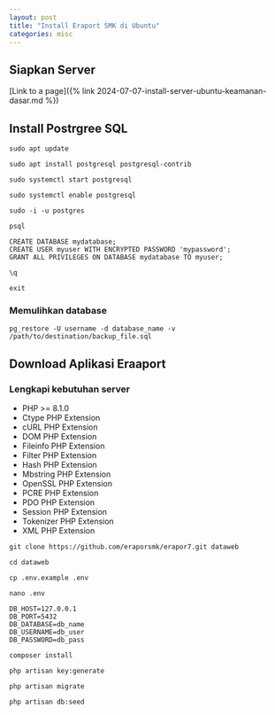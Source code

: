 ```yaml
---
layout: post
title: "Install Eraport SMK di Ubuntu"
categories: misc
---
```


## Siapkan Server

[Link to a page]({% link 2024-07-07-install-server-ubuntu-keamanan-dasar.md %})

## Install Postrgree SQL
`sudo apt update`

`sudo apt install postgresql postgresql-contrib`

`sudo systemctl start postgresql`

`sudo systemctl enable postgresql`

`sudo -i -u postgres`

`psql`

```
CREATE DATABASE mydatabase;
CREATE USER myuser WITH ENCRYPTED PASSWORD 'mypassword';
GRANT ALL PRIVILEGES ON DATABASE mydatabase TO myuser;
```

`\q`

`exit`

### Memulihkan database

`pg_restore -U username -d database_name -v /path/to/destination/backup_file.sql`


## Download Aplikasi Eraaport 

### Lengkapi kebutuhan server
- PHP >= 8.1.0
- Ctype PHP Extension
- cURL PHP Extension
- DOM PHP Extension
- Fileinfo PHP Extension
- Filter PHP Extension
- Hash PHP Extension
- Mbstring PHP Extension
- OpenSSL PHP Extension
- PCRE PHP Extension
- PDO PHP Extension
- Session PHP Extension
- Tokenizer PHP Extension
- XML PHP Extension

`git clone https://github.com/eraporsmk/erapor7.git dataweb`

`cd dataweb`

`cp .env.example .env`

`nano .env`

```
DB_HOST=127.0.0.1
DB_PORT=5432
DB_DATABASE=db_name
DB_USERNAME=db_user
DB_PASSWORD=db_pass
```

`composer install`

`php artisan key:generate`

`php artisan migrate`

`php artisan db:seed`




